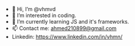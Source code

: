 - 👋 Hi, I’m @vhmvd
- 👀 I’m interested in coding.
- 🌱 I’m currently learning JS and it's frameworks.
- 📫 Contact me: ahmed210899@gmail.com
- Linkedin: https://www.linkedin.com/in/vhmn/

<!---
vhmvd/vhmvd is a ✨ special ✨ repository because its `README.md` (this file) appears on your GitHub profile.
You can click the Preview link to take a look at your changes.
--->
